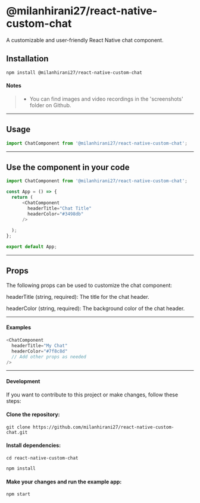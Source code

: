 # @milanhirani27/react-native-custom-chat

A customizable and user-friendly React Native chat component.

## Installation

```shell
npm install @milanhirani27/react-native-custom-chat
```


#### Notes

> - You can find images and video recordings in the 'screenshots' folder on Github.
---

## Usage

```js
import ChatComponent from '@milanhirani27/react-native-custom-chat';
```

---

## Use the component in your code

```js
import ChatComponent from '@milanhirani27/react-native-custom-chat';

const App = () => {
  return (
      <ChatComponent
        headerTitle="Chat Title"
        headerColor="#3498db"
      />
   
  );
};

export default App;
```
---

## Props
The following props can be used to customize the chat component:

headerTitle (string, required): The title for the chat header.

headerColor (string, required): The background color of the chat header.

---

#### Examples

```js
<ChatComponent
  headerTitle="My Chat"
  headerColor="#7f8c8d"
  // Add other props as needed
/>
```
---

#### Development
If you want to contribute to this project or make changes, follow these steps:

#### Clone the repository:

```shell
git clone https://github.com/milanhirani27/react-native-custom-chat.git
```

#### Install dependencies:

```shell
cd react-native-custom-chat
```
```shell
npm install
```

#### Make your changes and run the example app:

```shell
npm start
```